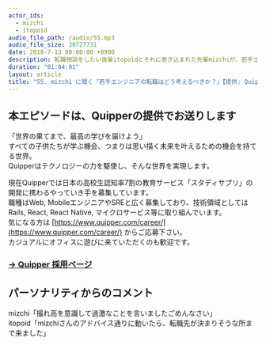```yaml
---
actor_ids:
  - mizchi
  - itopoid
audio_file_path: /audio/55.mp3
audio_file_size: 30727731
date: 2018-7-13 00:00:00 +0900
description: 転職相談をしたい後輩itopoidとそれに巻き込まれた先輩mizchiが、若手エンジニアは転職をどう考えればいいのかについて話しました。ゲーム業界からウェブ系ベンチャー、そして現在フリーランスで活躍するmizchi。メーカーに新卒入社し、ウェブ業界に転職を考えているitopoid。以上二人でお送りします。
duration: "01:04:01"
layout: article
title: "55. mizchi に聞く「若手エンジニアの転職はどう考えるべきか？」【提供: Quipper】"
---
```


## 本エピソードは、Quipperの提供でお送りします

「世界の果てまで、最高の学びを届けよう」  
すべての子供たちが学ぶ機会、つまりは思い描く未来を叶えるための機会を持てる世界。  
Quipperはテクノロジーの力を駆使し、そんな世界を実現します。  

現在Quipperでは日本の高校生認知率7割の教育サービス「スタディサプリ」の開発に携わるやっていき手を募集しています。  
職種はWeb, MobileエンジニアやSREと広く募集しており、技術領域としてはRails, React, React Native, マイクロサービス等に取り組んでいます。  
気になる方は [https://www.quipper.com/career/](https://www.quipper.com/career/) からご応募下さい。  
カジュアルにオフィスに遊びに来ていただくのも歓迎です。
### [→ Quipper 採用ページ](https://www.quipper.com/career/)

## パーソナリティからのコメント

mizchi「撮れ高を意識して過激なことを言いましたごめんなさい」  
itopoid「mizchiさんのアドバイス通りに動いたら、転職先が決まりそうな所まで来ました」
